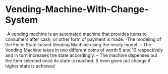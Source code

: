 # Vending-Machine-With-Change-System
-A vending machine is an automated machine that provides items to consumers after cash, or other form of payment is made.
-The modeling of the Finite State-based Vending Machine using the mealy model.
– The Vending Machine takes in two different coins of worth 5 and 10 respectively and in turn increases the state
accordingly.
– The machine dispenses out the item selected once its state is reached. It even gives out change if higher state is
achieved
